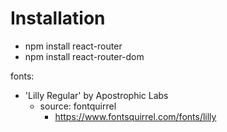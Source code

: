 # Installation

- npm install react-router
- npm install react-router-dom

fonts:

- 'Lilly Regular' by Apostrophic Labs
  - source: fontquirrel
    - https://www.fontsquirrel.com/fonts/lilly
